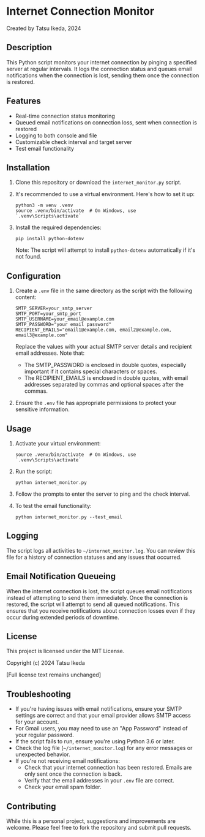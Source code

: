 # Internet Connection Monitor

Created by Tatsu Ikeda, 2024

## Description

This Python script monitors your internet connection by pinging a specified server at regular intervals. It logs the connection status and queues email notifications when the connection is lost, sending them once the connection is restored.

## Features

- Real-time connection status monitoring
- Queued email notifications on connection loss, sent when connection is restored
- Logging to both console and file
- Customizable check interval and target server
- Test email functionality

## Installation

1. Clone this repository or download the `internet_monitor.py` script.

2. It's recommended to use a virtual environment. Here's how to set it up:

   ```
   python3 -m venv .venv
   source .venv/bin/activate  # On Windows, use `.venv\Scripts\activate`
   ```

3. Install the required dependencies:

   ```
   pip install python-dotenv
   ```

   Note: The script will attempt to install `python-dotenv` automatically if it's not found.

## Configuration

1. Create a `.env` file in the same directory as the script with the following content:

   ```
   SMTP_SERVER=your_smtp_server
   SMTP_PORT=your_smtp_port
   SMTP_USERNAME=your_email@example.com
   SMTP_PASSWORD="your email password"
   RECIPIENT_EMAILS="email1@example.com, email2@example.com, email3@example.com"
   ```

   Replace the values with your actual SMTP server details and recipient email addresses. Note that:
   - The SMTP_PASSWORD is enclosed in double quotes, especially important if it contains special characters or spaces.
   - The RECIPIENT_EMAILS is enclosed in double quotes, with email addresses separated by commas and optional spaces after the commas.

2. Ensure the `.env` file has appropriate permissions to protect your sensitive information.

## Usage

1. Activate your virtual environment:

   ```
   source .venv/bin/activate  # On Windows, use `.venv\Scripts\activate`
   ```

2. Run the script:

   ```
   python internet_monitor.py
   ```

3. Follow the prompts to enter the server to ping and the check interval.

4. To test the email functionality:

   ```
   python internet_monitor.py --test_email
   ```

## Logging

The script logs all activities to `~/internet_monitor.log`. You can review this file for a history of connection statuses and any issues that occurred.

## Email Notification Queueing

When the internet connection is lost, the script queues email notifications instead of attempting to send them immediately. Once the connection is restored, the script will attempt to send all queued notifications. This ensures that you receive notifications about connection losses even if they occur during extended periods of downtime.

## License

This project is licensed under the MIT License.

Copyright (c) 2024 Tatsu Ikeda

[Full license text remains unchanged]

## Troubleshooting

- If you're having issues with email notifications, ensure your SMTP settings are correct and that your email provider allows SMTP access for your account.
- For Gmail users, you may need to use an "App Password" instead of your regular password.
- If the script fails to run, ensure you're using Python 3.6 or later.
- Check the log file (`~/internet_monitor.log`) for any error messages or unexpected behavior.
- If you're not receiving email notifications:
  - Check that your internet connection has been restored. Emails are only sent once the connection is back.
  - Verify that the email addresses in your `.env` file are correct.
  - Check your email spam folder.

## Contributing

While this is a personal project, suggestions and improvements are welcome. Please feel free to fork the repository and submit pull requests.